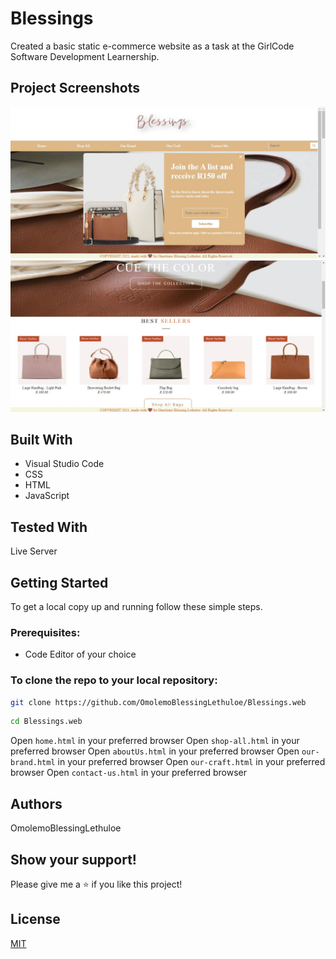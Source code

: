 # Blessings

Created a basic static e-commerce website as a task at the GirlCode Software Development Learnership. 

## Project Screenshots

![Project Screenshot](images/readme-img.jpg)
![Project Screenshot](images/readme2-img.jpg)

## Built With

* Visual Studio Code
* CSS
* HTML
* JavaScript

## Tested With
Live Server

## Getting Started

To get a local copy up and running follow these simple steps.

### Prerequisites:
* Code Editor of your choice

### To clone the repo to your local repository:

``` bash
git clone https://github.com/OmolemoBlessingLethuloe/Blessings.web
``` 

``` bash
cd Blessings.web
```

Open ``` home.html ``` in your preferred browser
Open ``` shop-all.html ``` in your preferred browser
Open ``` aboutUs.html ``` in your preferred browser
Open ``` our-brand.html ``` in your preferred browser
Open ``` our-craft.html ``` in your preferred browser
Open ``` contact-us.html ``` in your preferred browser

## Authors
OmolemoBlessingLethuloe

## Show your support!
Please give me a ⭐ if you like this project!

## License
[MIT](https://choosealicense.com/licenses/mit/)